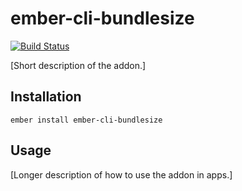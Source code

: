 ember-cli-bundlesize
==============================================================================
[![Build Status](https://travis-ci.com/kaliber5/ember-cli-bundlesize.svg?branch=master)](https://travis-ci.com/kaliber5/ember-cli-bundlesize)


[Short description of the addon.]

Installation
------------------------------------------------------------------------------

```
ember install ember-cli-bundlesize
```


Usage
------------------------------------------------------------------------------

[Longer description of how to use the addon in apps.]

